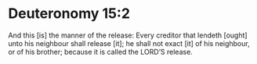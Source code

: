 # Deuteronomy 15:2

And this [is] the manner of the release: Every creditor that lendeth [ought] unto his neighbour shall release [it]; he shall not exact [it] of his neighbour, or of his brother; because it is called the LORD’S release.